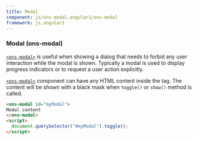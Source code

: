 ```yaml
---
title: Modal
component: js/ons-modal,angular1/ons-modal
framework: js,angular1
---
```



### Modal (ons-modal)

[`<ons-modal>`](/v2/reference/js/ons-modal.html) is useful when showing a dialog that needs to forbid any user interaction while the modal is shown. Typically a modal is used to display progress indicators or to request a user action explicitly.

[`<ons-modal>`](/v2/reference/js/ons-modal.html) component can have any HTML content inside the tag. The content will be shown with a black mask when `toggle()` or `show()` method is called.

``` html
<ons-modal id="myModal">
Modal content
</ons-modal>
<script>
  document.querySelector("#myModal").toggle();
</script>
```
